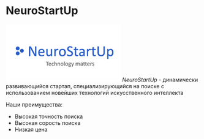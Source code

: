# NeuroStartUp
![logotype](./logo.png)
*NeuroStartUp* - динамически развивающийся стартап, специализирующийся на поиске с использованием новейших технологий искусственного интеллекта

Наши преимущества:
* Высокая точность поиска
* Высокая сорость поиска
* Низкая цена